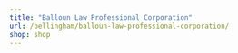 ```yaml
---
title: "Balloun Law Professional Corporation"
url: /bellingham/balloun-law-professional-corporation/
shop: shop
---
```

